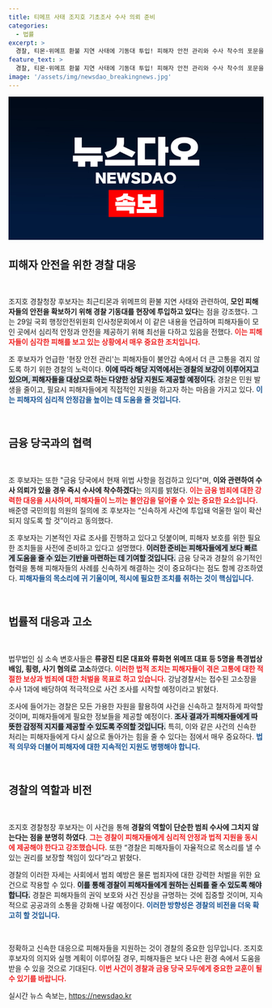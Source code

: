 ```yaml
---
title: 티메프 사태 조지호 기초조사 수사 의뢰 준비
categories:
  - 법률
excerpt: >
  경찰, 티몬·위메프 환불 지연 사태에 기동대 투입! 피해자 안전 관리와 수사 착수의 포문을 열다. 금융 당국과의 연계로 사건 대응에 나선 경찰청장 후보의 강력한 의지가 주목받고 있다!
feature_text: >
  경찰, 티몬·위메프 환불 지연 사태에 기동대 투입! 피해자 안전 관리와 수사 착수의 포문을 열다. 금융 당국과의 연계로 사건 대응에 나선 경찰청장 후보의 강력한 의지가 주목받고 있다!
image: '/assets/img/newsdao_breakingnews.jpg'
---
```


<p><img src="/assets/img/newsdao_breakingnews.jpg" alt="flaretime 속보" /></p>

<h2 data-ke-size="size26">피해자 안전을 위한 경찰 대응</h2>

<p data-ke-size="size16">&nbsp;</p>

<p>조지호 경찰청장 후보자는 최근티몬과 위메프의 환불 지연 사태와 관련하여, <strong>모인 피해자들의 안전을 확보하기 위해 경찰 기동대를 현장에 투입하고 있다</strong>는 점을 강조했다. 그는 29일 국회 행정안전위원회 인사청문회에서 이 같은 내용을 언급하며 피해자들이 모인 곳에서 심리적 안정과 안전을 제공하기 위해 최선을 다하고 있음을 전했다. <b><span style="color: #ee2323;">이는 피해자들이 심각한 피해를 보고 있는 상황에서 매우 중요한 조치입니다.</span></b> </p>

<p>조 후보자가 언급한 '현장 안전 관리'는 피해자들이 불안감 속에서 더 큰 고통을 겪지 않도록 하기 위한 경찰의 노력이다. <b><span style="background-color: #21538527;">이에 따라 해당 지역에서는 경찰의 보강이 이루어지고 있으며, 피해자들을 대상으로 하는 다양한 상담 지원도 제공할 예정이다.</span></b> 경찰은 민원 발생을 줄이고, 필요시 피해자들에게 직접적인 지원을 하고자 하는 마음을 가지고 있다. <b><span style="color: #1a5490;">이는 피해자의 심리적 안정감을 높이는 데 도움을 줄 것입니다.</span></b></p>

<p data-ke-size="size16">&nbsp;</p>

<h2 data-ke-size="size26">금융 당국과의 협력</h2>

<p data-ke-size="size16">&nbsp;</p>

<p>조 후보자는 또한 "금융 당국에서 현재 위법 사항을 점검하고 있다"며, <strong>이와 관련하여 수사 의뢰가 있을 경우 즉시 수사에 착수하겠다</strong>는 의지를 밝혔다. <b><span style="color: #ee2323;">이는 금융 범죄에 대한 강력한 대응을 시사하며, 피해자들이 느끼는 불안감을 덜어줄 수 있는 중요한 요소입니다.</span></b> 배준영 국민의힘 의원의 질의에 조 후보자는 “신속하게 사건에 투입돼 억울한 일이 확산되지 않도록 할 것”이라고 동의했다.</p>

<p>조 후보자는 기본적인 자료 조사를 진행하고 있다고 덧붙이며, 피해자 보호를 위한 필요한 조치들을 사전에 준비하고 있다고 설명했다. <b><span style="background-color: #21538527;">이러한 준비는 피해자들에게 보다 빠르게 도움을 줄 수 있는 기반을 마련하는 데 기여할 것입니다.</span></b> 금융 당국과 경찰의 유기적인 협력을 통해 피해자들의 사례를 신속하게 해결하는 것이 중요하다는 점도 함께 강조하였다. <b><span style="color: #1a5490;">피해자들의 목소리에 귀 기울이며, 적시에 필요한 조치를 취하는 것이 핵심입니다.</span></b></p>

<p data-ke-size="size16">&nbsp;</p>

<h2 data-ke-size="size26">법률적 대응과 고소</h2>

<p data-ke-size="size16">&nbsp;</p>

<p>법무법인 심 소속 변호사들은 <strong>류광진 티몬 대표와 류화현 위메프 대표 등 5명을 특경법상 배임, 횡령, 사기 혐의로 고소</strong>하였다. <b><span style="color: #ee2323;">이러한 법적 조치는 피해자들이 겪은 고통에 대한 적절한 보상과 범죄에 대한 처벌을 목표로 하고 있습니다.</span></b> 강남경찰서는 접수된 고소장을 수사 1과에 배당하여 적극적으로 사건 조사를 시작할 예정이라고 밝혔다.</p>

<p>조사에 들어가는 경찰은 모든 가용한 자원을 활용하여 사건을 신속하고 철저하게 파악할 것이며, 피해자들에게 필요한 정보들을 제공할 예정이다. <b><span style="background-color: #21538527;">조사 결과가 피해자들에게 따뜻한 감정적 지지를 제공할 수 있도록 주의할 것입니다.</span></b> 특히, 이와 같은 사건의 신속한 처리는 피해자들에게 다시 삶으로 돌아가는 힘을 줄 수 있다는 점에서 매우 중요하다. <b><span style="color: #1a5490;">법적 의무와 더불어 피해자에 대한 지속적인 지원도 병행해야 합니다.</span></b></p>

<p data-ke-size="size16">&nbsp;</p>

<h2 data-ke-size="size26">경찰의 역할과 비전</h2>

<p data-ke-size="size16">&nbsp;</p>

<p>조지호 경찰청장 후보자는 이 사건을 통해 <strong>경찰의 역할이 단순한 범죄 수사에 그치지 않는다는 점을 분명히 하였다</strong>. <b><span style="color: #ee2323;">그는 경찰이 피해자들에게 심리적 안정과 법적 지원을 동시에 제공해야 한다고 강조했습니다.</span></b> 또한 “경찰은 피해자들이 자율적으로 목소리를 낼 수 있는 권리를 보장할 책임이 있다”라고 밝혔다. </p>

<p>경찰의 이러한 자세는 사회에서 범죄 예방은 물론 범죄자에 대한 강력한 처벌을 위한 요건으로 작용할 수 있다. <b><span style="background-color: #21538527;">이를 통해 경찰이 피해자들에게 원하는 신뢰를 줄 수 있도록 해야 합니다.</span></b> 경찰은 피해자들의 권익 보호와 사건 진상을 규명하는 것에 집중할 것이며, 지속적으로 공공과의 소통을 강화해 나갈 예정이다. <b><span style="color: #1a5490;">이러한 방향성은 경찰의 비전을 더욱 확고히 할 것입니다.</span></b></p>

<p data-ke-size="size16">&nbsp;</p>

<p>정확하고 신속한 대응으로 피해자들을 지원하는 것이 경찰의 중요한 임무입니다. 조지호 후보자의 의지와 실행 계획이 이루어질 경우, 피해자들은 보다 나은 환경 속에서 도움을 받을 수 있을 것으로 기대된다. <b><span style="color: #ee2323;">이번 사건이 경찰과 금융 당국 모두에게 중요한 교훈이 될 수 있기를 바랍니다.</span></b></p>
실시간 뉴스 속보는, <a href="https://newsdao.kr" rel="dofollow">https://newsdao.kr</a>


